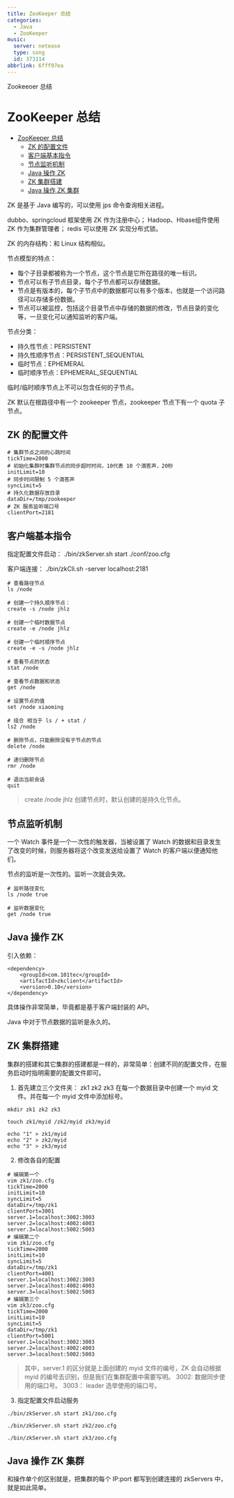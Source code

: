 ```yaml
---
title: ZooKeeper 总结
categories:
  - Java
  - ZooKeeper
music:
  server: netease
  type: song
  id: 373114
abbrlink: 6fff97ea
---
```

Zookeeoer 总结

<!-- more -->

# ZooKeeper 总结
<!-- @import "[TOC]" {cmd="toc" depthFrom=2 depthTo=4 orderedList=false} -->

<!-- code_chunk_output -->

- [ZooKeeper 总结](#zookeeper-总结)
  - [ZK 的配置文件](#zk-的配置文件)
  - [客户端基本指令](#客户端基本指令)
  - [节点监听机制](#节点监听机制)
  - [Java 操作 ZK](#java-操作-zk)
  - [ZK 集群搭建](#zk-集群搭建)
  - [Java 操作 ZK 集群](#java-操作-zk-集群)

<!-- /code_chunk_output -->
ZK 是基于 Java 编写的，可以使用 jps 命令查询相关进程。

dubbo、springcloud 框架使用 ZK 作为注册中心；
Hadoop、Hbase组件使用 ZK 作为集群管理者；
redis 可以使用 ZK 实现分布式锁。

ZK 的内存结构：和 Linux 结构相似。

节点模型的特点：
- 每个子目录都被称为一个节点，这个节点是它所在路径的唯一标识。
- 节点可以有子节点目录，每个子节点都可以存储数据。
- 节点是有版本的，每个子节点中的数据都可以有多个版本，也就是一个访问路径可以存储多份数据。
- 节点可以被监控，包括这个目录节点中存储的数据的修改，节点目录的变化等，一旦变化可以通知监听的客户端。


节点分类：
- 持久性节点：PERSISTENT
- 持久性顺序节点：PERSISTENT_SEQUENTIAL
- 临时节点：EPHEMERAL
- 临时顺序节点：EPHEMERAL_SEQUENTIAL


临时/临时顺序节点上不可以包含任何的子节点。

ZK 默认在根路径中有一个 zookeeper 节点，zookeeper 节点下有一个 quota 子节点。

## ZK 的配置文件


```bash{.line-numbers}
# 集群节点之间的心跳时间
tickTime=2000
# 初始化集群时集群节点的同步超时时间，10代表 10 个滴答声，20秒
initLimit=10
# 同步时间限制 5 个滴答声
syncLimit=5
# 持久化数据存放目录
dataDir=/tmp/zookeeper
# ZK 服务监听端口号
clientPort=2181
```

## 客户端基本指令

指定配置文件启动：
./bin/zkServer.sh start ./conf/zoo.cfg

客户端连接：
./bin/zkCli.sh -server localhost:2181

```bash{.line-numbers}
# 查看路径节点
ls /node

# 创建一个持久顺序节点：
create -s /node jhlz

# 创建一个临时数据节点
create -e /node jhlz

# 创建一个临时顺序节点
create -e -s /node jhlz

# 查看节点的状态
stat /node

# 查看节点数据和状态
get /node

# 设置节点的值
set /node xiaoming

# 组合 相当于 ls / + stat /
ls2 /node

# 删除节点，只能删除没有子节点的节点
delete /node

# 递归删除节点
rmr /node

# 退出当前会话
quit
```
> create /node jhlz
创建节点时，默认创建的是持久化节点。


## 节点监听机制

一个 Watch 事件是一个一次性的触发器，当被设置了 Watch 的数据和目录发生了改变的时候，则服务器将这个改变发送给设置了 Watch 的客户端以便通知他们。

节点的监听是一次性的。监听一次就会失效。
```bash{.line-numbers}
# 监听路径变化
ls /node true

# 监听数据变化
get /node true
```



## Java 操作 ZK

引入依赖：
```xml{.line-numbers}
<dependency>
    <groupId>com.101tec</groupId>
    <artifactId>zkclient</artifactId>
    <version>0.10</version>
</dependency>
```
具体操作非常简单，毕竟都是基于客户端封装的 API。

Java 中对于节点数据的监听是永久的。

## ZK 集群搭建

集群的搭建和其它集群的搭建都是一样的，非常简单：创建不同的配置文件，在服务启动时指明需要的配置文件即可。

1. 首先建立三个文件夹： zk1 zk2 zk3
在每一个数据目录中创建一个 myid 文件。并在每一个 myid 文件中添加标号。

```bash{.line-numbers}
mkdir zk1 zk2 zk3

touch zk1/myid /zk2/myid zk3/myid

echo "1" > zk1/myid
echo "2" > zk2/myid
echo "3" > zk3/myid
```


2. 修改各自的配置

```bash{.line-numbers}
# 编辑第一个
vim zk1/zoo.cfg
tickTime=2000
initLimit=10
syncLimit=5
dataDir=/tmp/zk1
clientPort=3001
server.1=localhost:3002:3003
server.2=localhost:4002:4003
server.3=localhost:5002:5003
# 编辑第二个
vim zk1/zoo.cfg
tickTime=2000
initLimit=10
syncLimit=5
dataDir=/tmp/zk1
clientPort=4001
server.1=localhost:3002:3003
server.2=localhost:4002:4003
server.3=localhost:5002:5003
# 编辑第三个
vim zk3/zoo.cfg
tickTime=2000
initLimit=10
syncLimit=5
dataDir=/tmp/zk1
clientPort=5001
server.1=localhost:3002:3003
server.2=localhost:4002:4003
server.3=localhost:5002:5003
```

> 其中，server.1 的区分就是上面创建的 myid 文件的编号，ZK 会自动根据 myid 的编号去识别，但是我们在集群配置中需要写明。
> 3002: 数据同步使用的端口号。
> 3003： leader 选举使用的端口号。 

3. 指定配置文件启动服务

```bash{.line-numbers}
./bin/zkServer.sh start zk1/zoo.cfg

./bin/zkServer.sh start zk2/zoo.cfg

./bin/zkServer.sh start zk3/zoo.cfg
```

## Java 操作 ZK 集群

和操作单个的区别就是，把集群的每个 IP:port 都写到创建连接的 zkServers 中，就是如此简单。